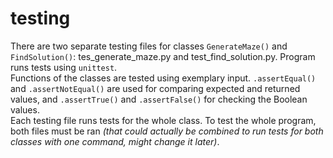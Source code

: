# testing
There are two separate testing files for classes ```GenerateMaze()``` and ```FindSolution()```: tes_generate_maze.py and test_find_solution.py. Program runs tests using ```unittest```. <br/>Functions of the classes are tested using exemplary input. ```.assertEqual()``` and ```.assertNotEqual()``` are used for comparing expected and returned values, and ```.assertTrue()``` and ```.assertFalse()``` for checking the Boolean values. <br/>
Each testing file runs tests for the whole class. To test the whole program, both files must be ran *(that could actually be combined to run tests for both classes with one command, might change it later)*. 

